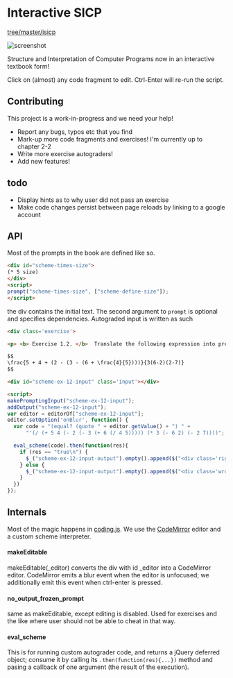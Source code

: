 # Interactive SICP

[tree/master/isicp](https://github.com/zodiac/appspot-grading/tree/master/isicp)

![screenshot](https://raw.github.com/zodiac/appspot-grading/master/isicp/images/screenshot.png)

Structure and Interpretation of Computer Programs now in an interactive textbook form! 

Click on (almost) any code fragment to edit. Ctrl-Enter will re-run the script.

## Contributing

This project is a work-in-progress and we need your help!

- Report any bugs, typos etc that you find
- Mark-up more code fragments and exercises! I'm currently up to chapter 2-2
- Write more exercise autograders!
- Add new features!

## todo

- Display hints as to why user did not pass an exercise
- Make code changes persist between page reloads by linking to a google account

## API

Most of the prompts in the book are defined like so.

```html
<div id="scheme-times-size">
(* 5 size)
</div>
<script> 
prompt("scheme-times-size", ["scheme-define-size"]);
</script>
```

the div contains the initial text. The second argument to ``prompt`` is optional and specifies dependencies. Autograded input is written as such

```html
<div class='exercise'>

<p> <b> Exercise 1.2. </b>  Translate the following expression into prefix form.

$$
\frac{5 + 4 + (2 - (3 - (6 + \frac{4}{5})))}{3(6-2)(2-7)}
$$

<div id="scheme-ex-12-input" class='input'></div>

<script>
makePromptingInput("scheme-ex-12-input");
addOutput("scheme-ex-12-input");
var editor = editorOf["scheme-ex-12-input"];
editor.setOption('onBlur', function() {
  var code = "(equal? (quote " + editor.getValue() + ") " + 
      "'(/ (+ 5 4 (- 2 (- 3 (+ 6 (/ 4 5))))) (* 3 (- 6 2) (- 2 7))))";

  eval_scheme(code).then(function(res){
    if (res == "true\n") {
      $_("scheme-ex-12-input-output").empty().append($("<div class='right-answer'> \u2713 </div>"));
    } else {
      $_("scheme-ex-12-input-output").empty().append($("<div class='wrong-answer'> \u2717 </div>"));
    }
  })
});
```

## Internals

Most of the magic happens in [coding.js](https://github.com/zodiac/appspot-grading/tree/master/isicp/coding.js). We use the [CodeMirror](http://codemirror.net/) editor and a custom scheme interpreter.

#### makeEditable

makeEditable(_editor) converts the div with id _editor into a CodeMirror editor. CodeMirror emits a blur event when the editor is unfocused; we additionally emit this event when ctrl-enter is pressed.

#### no_output_frozen_prompt

same as makeEditable, except editing is disabled. Used for exercises and the like where user should not be able to cheat in that way.

#### eval_scheme

This is for running custom autograder code, and returns a jQuery deferred object; consume it by calling its ``.then(function(res){...})`` method and pasing a callback of one argument (the result of the execution).